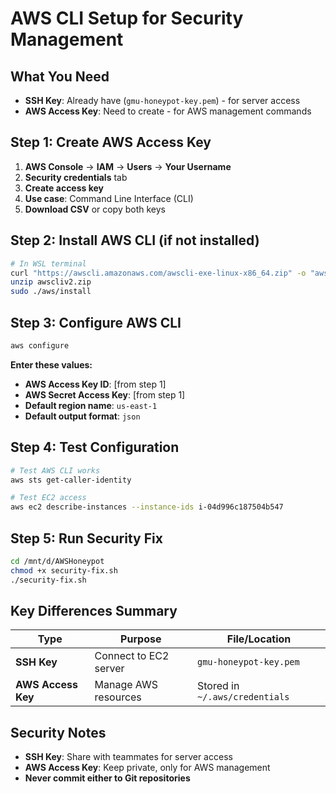 # AWS CLI Setup for Security Management

## What You Need
- **SSH Key**: Already have (`gmu-honeypot-key.pem`) - for server access
- **AWS Access Key**: Need to create - for AWS management commands

## Step 1: Create AWS Access Key

1. **AWS Console** → **IAM** → **Users** → **Your Username**
2. **Security credentials** tab
3. **Create access key**
4. **Use case**: Command Line Interface (CLI)
5. **Download CSV** or copy both keys

## Step 2: Install AWS CLI (if not installed)

```bash
# In WSL terminal
curl "https://awscli.amazonaws.com/awscli-exe-linux-x86_64.zip" -o "awscliv2.zip"
unzip awscliv2.zip
sudo ./aws/install
```

## Step 3: Configure AWS CLI

```bash
aws configure
```

**Enter these values:**
- **AWS Access Key ID**: [from step 1]
- **AWS Secret Access Key**: [from step 1]  
- **Default region name**: `us-east-1`
- **Default output format**: `json`

## Step 4: Test Configuration

```bash
# Test AWS CLI works
aws sts get-caller-identity

# Test EC2 access
aws ec2 describe-instances --instance-ids i-04d996c187504b547
```

## Step 5: Run Security Fix

```bash
cd /mnt/d/AWSHoneypot
chmod +x security-fix.sh
./security-fix.sh
```

## Key Differences Summary

| Type | Purpose | File/Location |
|------|---------|---------------|
| **SSH Key** | Connect to EC2 server | `gmu-honeypot-key.pem` |
| **AWS Access Key** | Manage AWS resources | Stored in `~/.aws/credentials` |

## Security Notes
- **SSH Key**: Share with teammates for server access
- **AWS Access Key**: Keep private, only for AWS management
- **Never commit either to Git repositories**